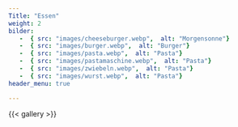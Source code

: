 ```yaml
---
Title: "Essen"
weight: 2
bilder: 
   -  { src: "images/cheeseburger.webp",  alt: "Morgensonne"}
   -  { src: "images/burger.webp",  alt: "Burger"}
   -  { src: "images/pasta.webp",  alt: "Pasta"}
   -  { src: "images/pastamaschine.webp",  alt: "Pasta"}
   -  { src: "images/zwiebeln.webp",  alt: "Pasta"}
   -  { src: "images/wurst.webp",  alt: "Pasta"}
header_menu: true

---
```


{{< gallery  >}}

